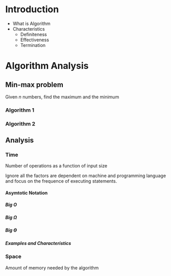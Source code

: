 # Introduction

- What is Algorithm
- Characteristics
  - Definiteness
  - Effectiveness
  - Termination

# Algorithm Analysis

## Min-max problem

Given *n* numbers, find the maximum and the minimum

### Algorithm 1

### Algorithm 2

## Analysis

### Time

Number of operations as a function of input size

Ignore all the factors are dependent on machine and programming language and focus on the frequence of executing statements.

#### Asymtotic Notation

##### Big O

##### Big Ω

##### Big ϴ

##### Examples and Characteristics

### Space

Amount of memory needed by the algorithm


